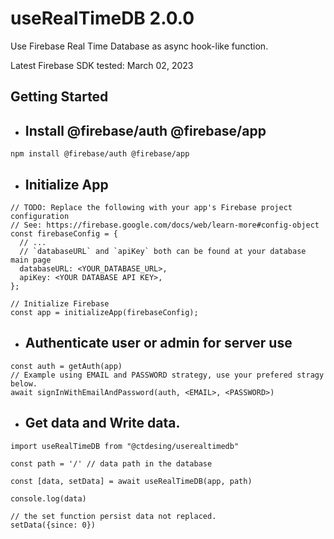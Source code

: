 # useRealTimeDB 2.0.0

Use Firebase Real Time Database as async hook-like function.

Latest Firebase SDK tested: March 02, 2023

## Getting Started

- ## Install @firebase/auth @firebase/app

```
npm install @firebase/auth @firebase/app
```

- ## Initialize App

```
// TODO: Replace the following with your app's Firebase project configuration
// See: https://firebase.google.com/docs/web/learn-more#config-object
const firebaseConfig = {
  // ...
  // `databaseURL` and `apiKey` both can be found at your database main page
  databaseURL: <YOUR_DATABASE_URL>,
  apiKey: <YOUR DATABASE API KEY>,
};

// Initialize Firebase
const app = initializeApp(firebaseConfig);

```

- ## Authenticate user or admin for server use

```
const auth = getAuth(app)
// Example using EMAIL and PASSWORD strategy, use your prefered stragy below.
await signInWithEmailAndPassword(auth, <EMAIL>, <PASSWORD>)
```

- ## Get data and Write data.

```
import useRealTimeDB from "@ctdesing/userealtimedb"

const path = '/' // data path in the database

const [data, setData] = await useRealTimeDB(app, path)

console.log(data)

// the set function persist data not replaced.
setData({since: 0})
```
